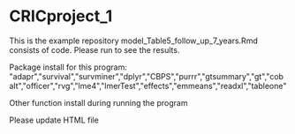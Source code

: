 # CRICproject_1
This is the example repository
model_Table5_follow_up_7_years.Rmd consists of code. Please run to see the results.


Package install for this program:
"adapr","survival","survminer","dplyr","CBPS","purrr","gtsummary","gt","cobalt","officer","rvg","lme4","lmerTest","effects","emmeans","readxl","tableone"

Other function install during running the program

Please update HTML file
